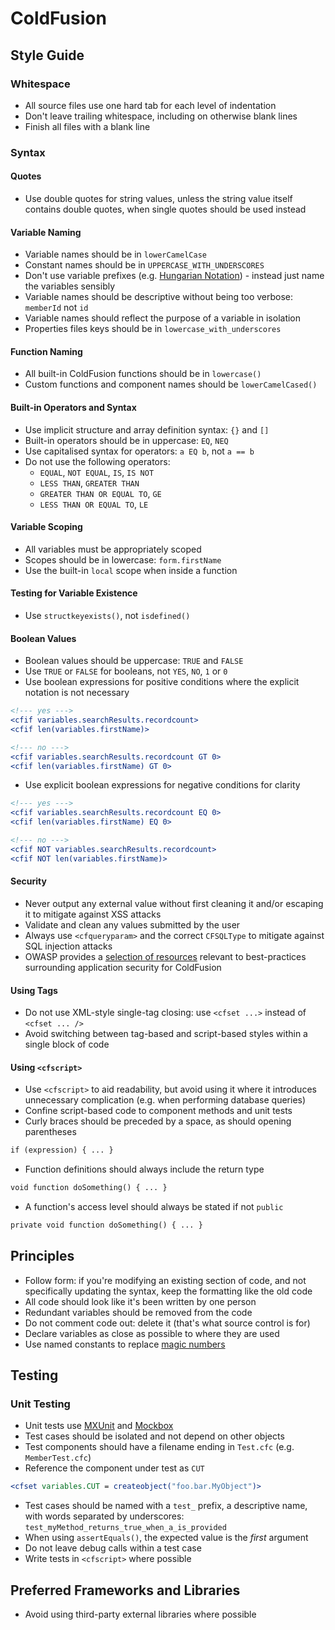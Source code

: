 # ColdFusion

## Style Guide

### Whitespace

- All source files use one hard tab for each level of indentation
- Don't leave trailing whitespace, including on otherwise blank lines
- Finish all files with a blank line

### Syntax

#### Quotes

- Use double quotes for string values, unless the string value itself contains
  double quotes, when single quotes should be used instead

#### Variable Naming

- Variable names should be in `lowerCamelCase`
- Constant names should be in `UPPERCASE_WITH_UNDERSCORES`
- Don't use variable prefixes (e.g. [Hungarian Notation][hungarian]) - instead
  just name the variables sensibly
- Variable names should be descriptive without being too verbose: `memberId` not `id`
- Variable names should reflect the purpose of a variable in isolation
- Properties files keys should be in `lowercase_with_underscores`

[hungarian]: http://en.wikipedia.org/wiki/Hungarian_notation

#### Function Naming

- All built-in ColdFusion functions should be in `lowercase()`
- Custom functions and component names should be `lowerCamelCased()`

#### Built-in Operators and Syntax

- Use implicit structure and array definition syntax: `{}` and `[]`
- Built-in operators should be in uppercase: `EQ`, `NEQ`
- Use capitalised syntax for operators: `a EQ b`, not `a == b`
- Do not use the following operators:
  - `EQUAL`, `NOT EQUAL`, `IS`, `IS NOT`
  - `LESS THAN`, `GREATER THAN`
  - `GREATER THAN OR EQUAL TO`, `GE`
  - `LESS THAN OR EQUAL TO`, `LE`

#### Variable Scoping

- All variables must be appropriately scoped
- Scopes should be in lowercase: `form.firstName`
- Use the built-in `local` scope when inside a function

#### Testing for Variable Existence

- Use `structkeyexists()`, not `isdefined()`

#### Boolean Values

- Boolean values should be uppercase: `TRUE` and `FALSE`
- Use `TRUE` or `FALSE` for booleans, not `YES`, `NO`, `1` or `0`
- Use boolean expressions for positive conditions where the explicit notation
  is not necessary

```cfm
<!--- yes --->
<cfif variables.searchResults.recordcount>
<cfif len(variables.firstName)>

<!--- no --->
<cfif variables.searchResults.recordcount GT 0>
<cfif len(variables.firstName) GT 0>
```

- Use explicit boolean expressions for negative conditions for clarity

```cfm
<!--- yes --->
<cfif variables.searchResults.recordcount EQ 0>
<cfif len(variables.firstName) EQ 0>

<!--- no --->
<cfif NOT variables.searchResults.recordcount>
<cfif NOT len(variables.firstName)>
```

#### Security

- Never output any external value without first cleaning it and/or escaping it
  to mitigate against XSS attacks
- Validate and clean any values submitted by the user
- Always use `<cfqueryparam>` and the correct `CFSQLType` to mitigate against
  SQL injection attacks
- OWASP provides a [selection of resources][owasp] relevant to best-practices
  surrounding application security for ColdFusion

[owasp]: https://www.owasp.org/index.php/ColdFusion_Security_Resources

#### Using Tags

- Do not use XML-style single-tag closing: use `<cfset ...>` instead of `<cfset
  ... />`
- Avoid switching between tag-based and script-based styles within a single
  block of code

#### Using `<cfscript>`

- Use `<cfscript>` to aid readability, but avoid using it where it introduces
  unnecessary complication (e.g. when performing database queries)
- Confine script-based code to component methods and unit tests
- Curly braces should be preceded by a space, as should opening parentheses

```cfm
if (expression) { ... }
```

- Function definitions should always include the return type

```cfm
void function doSomething() { ... }
```

- A function's access level should always be stated if not `public`

```cfm
private void function doSomething() { ... }
```

## Principles

- Follow form: if you're modifying an existing section of code, and not
  specifically updating the syntax, keep the formatting like the old code
- All code should look like it's been written by one person
- Redundant variables should be removed from the code
- Do not comment code out: delete it (that's what source control is for)
- Declare variables as close as possible to where they are used
- Use named constants to replace [magic numbers][magic]

[magic]: http://c2.com/cgi/wiki?MagicNumber

## Testing

### Unit Testing

- Unit tests use [MXUnit][mxunit] and [Mockbox][mockbox]
- Test cases should be isolated and not depend on other objects
- Test components should have a filename ending in `Test.cfc` (e.g.
  `MemberTest.cfc`)
- Reference the component under test as `CUT`

[mxunit]: http://mxunit.org/
[mockbox]: http://wiki.coldbox.org/wiki/MockBox.cfm

```cfm
<cfset variables.CUT = createobject("foo.bar.MyObject")>
```

- Test cases should be named with a `test_` prefix, a descriptive name, with
  words separated by underscores:
  `test_myMethod_returns_true_when_a_is_provided`
- When using `assertEquals()`, the expected value is the _first_ argument
- Do not leave debug calls within a test case
- Write tests in `<cfscript>` where possible

## Preferred Frameworks and Libraries

- Avoid using third-party external libraries where possible
